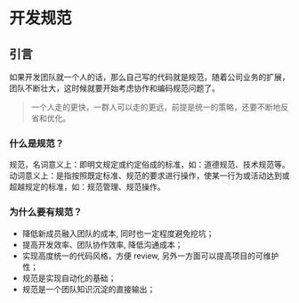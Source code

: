 # 开发规范

## 引言

如果开发团队就一个人的话，那么自己写的代码就是规范，随着公司业务的扩展，团队不断壮大，这时候就要开始考虑协作和编码规范问题了。

> 一个人走的更快，一群人可以走的更远，前提是统一的策略，还要不断地反省和优化。

### 什么是规范？

规范，名词意义上：即明文规定或约定俗成的标准，如：道德规范、技术规范等。动词意义上：是指按照既定标准、规范的要求进行操作，使某一行为或活动达到或超越规定的标准，如：规范管理、规范操作。

### 为什么要有规范？

- 降低新成员融入团队的成本, 同时也一定程度避免挖坑；
- 提高开发效率、团队协作效率, 降低沟通成本；
- 实现高度统一的代码风格，方便 review, 另外一方面可以提高项目的可维护性；
- 规范是实现自动化的基础；
- 规范是一个团队知识沉淀的直接输出；
